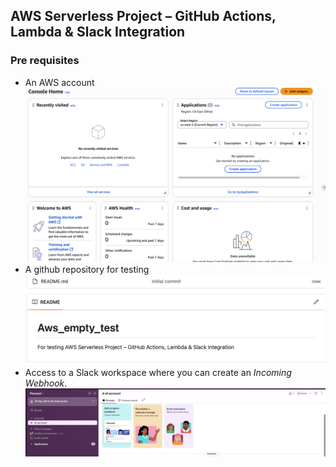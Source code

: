 ##  AWS Serverless Project – GitHub Actions, Lambda & Slack Integration

### Pre requisites

- An AWS account
![Aws Account homepage](../../../../images/dev_ops/aws/Aws-account.png)
- A github repository for testing
![Empty Github repo](../../../../images/dev_ops/aws/Github-repo.png)
- Access to a Slack workspace where you can create an *Incoming Webhook*.
![Slack Workspace example](../../../../images/dev_ops/aws/Slack-workspace.png)

